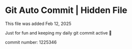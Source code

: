# Git Auto Commit | Hidden File

This file was added Feb 12, 2025

Just for fun and keeping my daily git commit active 🤪

commit number: 1225346
